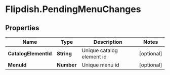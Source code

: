# Flipdish.PendingMenuChanges

## Properties
Name | Type | Description | Notes
------------ | ------------- | ------------- | -------------
**CatalogElementId** | **String** | Unique catalog element id | [optional] 
**MenuId** | **Number** | Unique menu id | [optional] 


